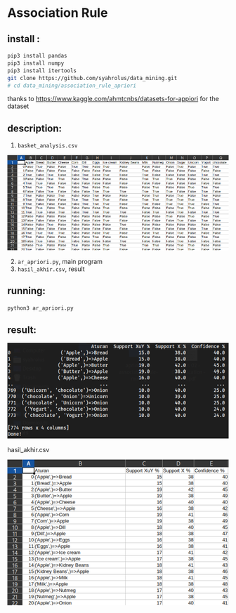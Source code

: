 # Association Rule

## install :

```bash
pip3 install pandas
pip3 install numpy
pip3 install itertools
git clone https://github.com/syahrolus/data_mining.git
# cd data_mining/association_rule_apriori
```

thanks to https://www.kaggle.com/ahmtcnbs/datasets-for-appiori for the dataset

## description:

1. `basket_analysis.csv`

![Data](image/data.png)

2. `ar_apriori.py`, main program
3. `hasil_akhir.csv`, result

## running:

```bash
python3 ar_apriori.py
``` 
## result:

![Result](image/hasil.png)

hasil_akhir.csv

![Result Excel](image/hasil_excel.png)
